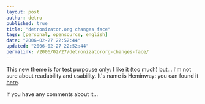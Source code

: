 ```yaml
---
layout: post
author: detro
published: true
title: "detronizator.org changes face"
tags: [personal, opensource, english]
date: "2006-02-27 22:52:44"
updated: "2006-02-27 22:52:44"
permalink: /2006/02/27/detronizatororg-changes-face/
---
```


This new theme is for test purpouse only: I like it (too much) but... I'm not sure about readability and usability.
It's name is Heminway: you can found it <a href="http://warpspire.com/hemingway">here</a>.

If you have any comments about it...
